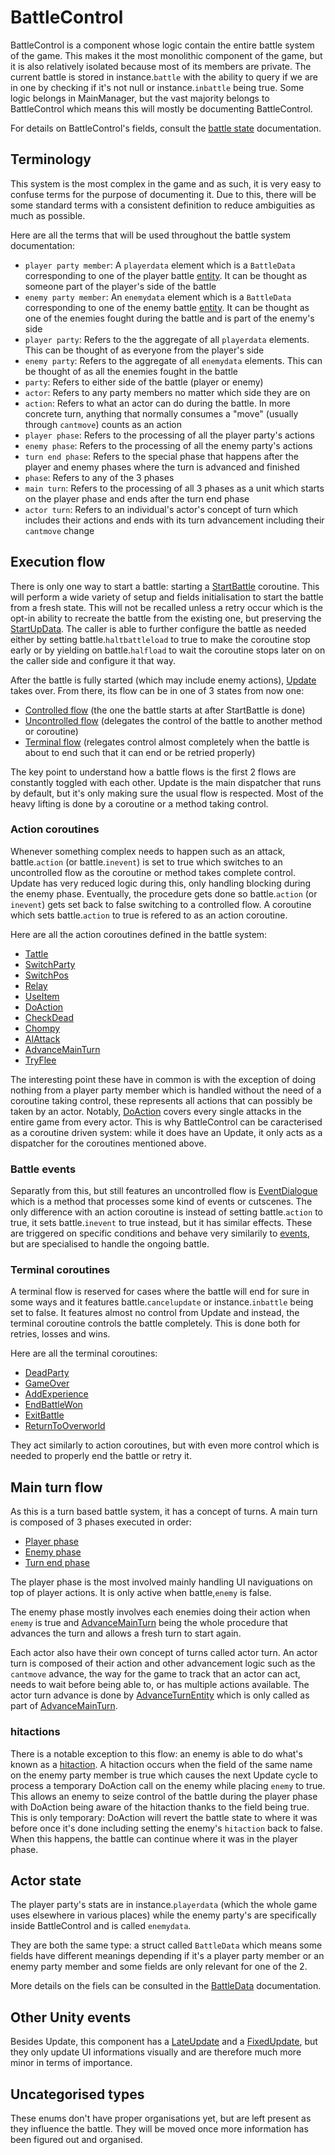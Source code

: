 # BattleControl
BattleControl is a component whose logic contain the entire battle system of the game. This makes it the most monolithic component of the game, but it is also relatively isolated because most of its members are private. The current battle is stored in instance.`battle` with the ability to query if we are in one by checking if it's not null or instance.`inbattle` being true. Some logic belongs in MainManager, but the vast majority belongs to BattleControl which means this will mostly be documenting BattleControl.

For details on BattleControl's fields, consult the [battle state](Battle%20state.md) documentation. 

## Terminology
This system is the most complex in the game and as such, it is very easy to confuse terms for the purpose of documenting it. Due to this, there will be some standard terms with a consistent definition to reduce ambiguities as much as possible.

Here are all the terms that will be used throughout the battle system documentation:

- `player party member`: A `playerdata` element which is a `BattleData` corresponding to one of the player battle [entity](../Entities/Entity.md). It can be thought as someone part of the player's side of the battle
- `enemy party member`: An `enemydata` element which is a `BattleData` corresponding to one of the enemy battle [entity](../Entities/Entity.md). It can be thought as one of the enemies fought during the battle and is part of the enemy's side
- `player party`: Refers to the the aggregate of all `playerdata` elements. This can be thought of as everyone from the player's side
- `enemy party`: Refers to the aggregate of all `enemydata` elements. This can be thought of as all the enemies fought in the battle
- `party`: Refers to either side of the battle (player or enemy)
- `actor`: Refers to any party members no matter which side they are on
- `action`: Refers to what an actor can do during the battle. In more concrete turn, anything that normally consumes a "move" (usually through `cantmove`) counts as an action
- `player phase`: Refers to the processing of all the player party's actions
- `enemy phase`: Refers to the processing of all the enemy party's actions
- `turn end phase`: Refers to the special phase that happens after the player and enemy phases where the turn is advanced and finished
- `phase`: Refers to any of the 3 phases
- `main turn`: Refers to the processing of all 3 phases as a unit which starts on the player phase and ends after the turn end phase
- `actor turn`: Refers to an individual's actor's concept of turn which includes their actions and ends with its turn advancement including their `cantmove` change

## Execution flow
There is only one way to start a battle: starting a [StartBattle](StartBattle.md) coroutine. This will perform a wide variety of setup and fields initialisation to start the battle from a fresh state. This will not be recalled unless a retry occur which is the opt-in ability to recreate the battle from the existing one, but preserving the [StartUpData](StartUpData.md). The caller is able to further configure the battle as needed either by setting battle.`haltbattleload` to true to make the coroutine stop early or by yielding on battle.`halfload` to wait the coroutine stops later on on the caller side and configure it that way.

After the battle is fully started (which may include enemy actions), [Update](Battle%20flow/Update.md) takes over. From there, its flow can be in one of 3 states from now one:

- [Controlled flow](Battle%20flow/Update.md#controlled-flow) (the one the battle starts at after StartBattle is done)
- [Uncontrolled flow](Battle%20flow/Update.md#uncontrolled-flow) (delegates the control of the battle to another method or coroutine)
- [Terminal flow](Battle%20flow/Update.md#terminal-flow) (relegates control almost completely when the battle is about to end such that it can end or be retried properly)

The key point to understand how a battle flows is the first 2 flows are constantly toggled with each other. Update is the main dispatcher that runs by default, but it's only making sure the usual flow is respected. Most of the heavy lifting is done by a coroutine or a method taking control.

### Action coroutines
Whenever something complex needs to happen such as an attack, battle.`action` (or battle.`inevent`) is set to true which switches to an uncontrolled flow as the coroutine or method takes complete control. Update has very reduced logic during this, only handling blocking during the enemy phase. Eventually, the procedure gets done so battle.`action` (or `inevent`) gets set back to false switching to a controlled flow. A coroutine which sets battle.`action` to true is refered to as an action coroutine.

Here are all the action coroutines defined in the battle system:

- [Tattle](Battle%20flow/Action%20coroutines/Tattle.md)
- [SwitchParty](Battle%20flow/Action%20coroutines/SwitchParty.md)
- [SwitchPos](Battle%20flow/Action%20coroutines/SwitchPos.md)
- [Relay](Battle%20flow/Action%20coroutines/Relay.md)
- [UseItem](Battle%20flow/Action%20coroutines/UseItem.md)
- [DoAction](Battle%20flow/Action%20coroutines/DoAction.md)
- [CheckDead](Battle%20flow/Action%20coroutines/CheckDead.md)
- [Chompy](Battle%20flow/Action%20coroutines/Chompy.md)
- [AIAttack](Battle%20flow/Action%20coroutines/AIAttack.md)
- [AdvanceMainTurn](Battle%20flow/Action%20coroutines/AdvanceMainTurn.md)
- [TryFlee](Battle%20flow/Action%20coroutines/TryFlee.md)

The interesting point these have in common is with the exception of doing nothing from a player party member which is handled without the need of a coroutine taking control, these represents all actions that can possibly be taken by an actor. Notably, [DoAction](Battle%20flow/Action%20coroutines/DoAction.md) covers every single attacks in the entire game from every actor. This is why BattleControl can be caracterised as a coroutine driven system: while it does have an Update, it only acts as a dispatcher for the coroutines mentioned above.

### Battle events
Separatly from this, but still features an uncontrolled flow is [EventDialogue](Battle%20flow/EventDialogue.md) which is a method that processes some kind of events or cutscenes. The only difference with an action coroutine is instead of setting battle.`action` to true, it sets battle.`inevent` to true instead, but it has similar effects. These are triggered on specific conditions and behave very similarily to [events](../Enums%20and%20IDs/Events.md), but are specialised to handle the ongoing battle.

### Terminal coroutines
A terminal flow is reserved for cases where the battle will end for sure in some ways and it features battle.`cancelupdate` or instance.`inbattle` being set to false. It features almost no control from Update and instead, the terminal coroutine controls the battle completely. This is done both for retries, losses and wins.

Here are all the terminal coroutines:

- [DeadParty](Battle%20flow/Terminal%20coroutines/DeadParty.md)
- [GameOver](Battle%20flow/Terminal%20coroutines/GameOver.md)
- [AddExperience](Battle%20flow/Terminal%20coroutines/AddExperience.md)
- [EndBattleWon](Battle%20flow/Terminal%20coroutines/EndBattleWon.md)
- [ExitBattle](Battle%20flow/Terminal%20coroutines/ExitBattle.md)
- [ReturnToOverworld](Battle%20flow/Terminal%20coroutines/ReturnToOverworld.md)

They act similarly to action coroutines, but with even more control which is needed to properly end the battle or retry it.

## Main turn flow
As this is a turn based battle system, it has a concept of turns. A main turn is composed of 3 phases executed in order:

- [Player phase](Battle%20flow/Update.md#player-phase)
- [Enemy phase](Battle%20flow/Update.md#enemies-phase)
- [Turn end phase](Battle%20flow/Update.md#turn-end-phase)

The player phase is the most involved mainly handling UI naviguations on top of player actions. It is only active when battle,`enemy` is false.

The enemy phase mostly involves each enemies doing their action when `enemy` is true and [AdvanceMainTurn](Battle%20flow/Action%20coroutines/AdvanceMainTurn.md) being the whole procedure that advances the turn and allows a fresh turn to start again.

Each actor also have their own concept of turns called actor turn. An actor turn is composed of their action and other advancement logic such as the `cantmove` advance, the way for the game to track that an actor can act, needs to wait before being able to, or has multiple actions available. The actor turn advance is done by [AdvanceTurnEntity](Actors%20states/AdvanceTurnEntity.md) which is only called as part of [AdvanceMainTurn](Battle%20flow/Action%20coroutines/AdvanceMainTurn.md).

### hitactions
There is a notable exception to this flow: an enemy is able to do what's known as a [hitaction](Battle%20flow/Update.md#enemies-hitaction). A hitaction occurs when the field of the same name on the enemy party member is true which causes the next Update cycle to process a temporary DoAction call on the enemy while placing `enemy` to true. This allows an enemy to seize control of the battle during the player phase with DoAction being aware of the hitaction thanks to the field being true. This is only temporary: DoAction will revert the battle state to where it was before once it's done including setting the enemy's `hitaction` back to false. When this happens, the battle can continue where it was in the player phase.

## Actor state
The player party's stats are in instance.`playerdata` (which the whole game uses elsewhere in various places) while the enemy party's are specifically inside BattleControl and is called `enemydata`. 

They are both the same type: a struct called `BattleData` which means some fields have different meanings depending if it's a player party member or an enemy party member and some fields are only relevant for one of the 2.

More details on the fiels can be consulted in the [BattleData](Actors%20states/BattleData.md) documentation.

## Other Unity events
Besides Update, this component has a [LateUpdate](Visual%20rendering/LateUpdate.md) and a [FixedUpdate](Visual%20rendering/FixedUpdate.md), but they only update UI informations visually and are therefore much more minor in terms of importance.

## Uncategorised types
These enums don't have proper organisations yet, but are left present as they influence the battle. They will be moved once more information has been figured out and organised.
